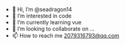 - 👋 Hi, I’m @seadragon14
- 👀 I’m interested in code
- 🌱 I’m currently learning vue 
- 💞️ I’m looking to collaborate on ...
- 📫 How to reach me 2079316793@qq.com

<!---
seadragon14/seadragon14 is a ✨ special ✨ repository because its `README.md` (this file) appears on your GitHub profile.
You can click the Preview link to take a look at your changes.
--->
